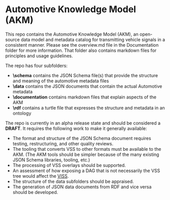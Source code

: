 # Automotive Knowledge Model (AKM)
This repo contains the Automotive Knowledge Model (AKM), an open-source data model and metadata catalog for transmitting vehicle signals in a consistent manner.  Please see the overview.md file in the Documentation folder for more information.  That folder also contains markdown files for principles and usage guidelines.

The repo has four subfolders:

- **\schema** contains the JSON Schema file(s) that provide the structure and meaning of the automotive metadata files
- **\data** contains the JSON documents that contain the actual Automotive metadata
- **\documentation** contains markdown files that explain aspects of the AKM
- **\rdf** contains a turtle file that expresses the structure and metadata in an ontology

The repo is currently in an alpha release state and should be considered a **DRAFT**.  It requires the following work to make it generally available:

- The format and structure of the JSON Schema document requires testing, restructuring, and other quality reviews.
- The tooling that converts VSS to other formats must be available to the AKM.  (The AKM tools should be simpler because of the many existing JSON Schema libraries, tooling, etc.)
- The processing of VSS overlays should be supported.
- An assessment of how exposing a DAG that is not necessarily the VSS tree would affect the [VISS](https://www.w3.org/TR/viss2-core/).
- The structure of the data subfolders should be appraised.
- The generation of JSON data documents from RDF and vice versa should be developed.